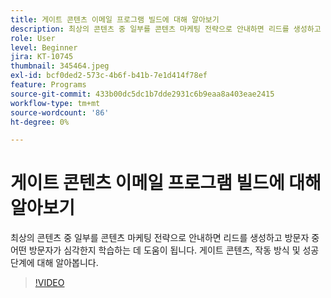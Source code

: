 ```yaml
---
title: 게이트 콘텐츠 이메일 프로그램 빌드에 대해 알아보기
description: 최상의 콘텐츠 중 일부를 콘텐츠 마케팅 전략으로 안내하면 리드를 생성하고 방문자 중 어떤 방문자가 심각한지 학습하는 데 도움이 됩니다. 게이트에 대해 알아보기... (설명은 60~160자 사이여야 함)
role: User
level: Beginner
jira: KT-10745
thumbnail: 345464.jpeg
exl-id: bcf0ded2-573c-4b6f-b41b-7e1d414f78ef
feature: Programs
source-git-commit: 433b00dc5dc1b7dde2931c6b9eaa8a403eae2415
workflow-type: tm+mt
source-wordcount: '86'
ht-degree: 0%

---
```


# 게이트 콘텐츠 이메일 프로그램 빌드에 대해 알아보기

최상의 콘텐츠 중 일부를 콘텐츠 마케팅 전략으로 안내하면 리드를 생성하고 방문자 중 어떤 방문자가 심각한지 학습하는 데 도움이 됩니다. 게이트 콘텐츠, 작동 방식 및 성공 단계에 대해 알아봅니다.

>[!VIDEO](https://video.tv.adobe.com/v/345464/?quality=12&learn=on)
